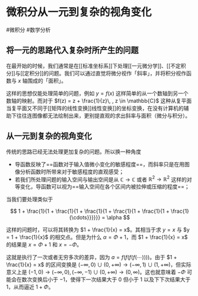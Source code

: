 # 微积分从一元到复杂的视角变化

#微积分 #数学分析 

## 将一元的思路代入复杂时所产生的问题

在最开始的时候，我们通常是在[[标准坐标系]]下处理[[一元微分学]]、[[不定积分]]与[[定积分]]的问题。我们可以通过直觉将微分视作「斜率」，并将积分视作函数与 $x$ 轴围成的「面积」。

这样的思想仅能处理简单的问题，例如 $y = f(x)$ 这样简单的从一个数轴到另一个数轴的映射。而对于 $f(z) = z + \frac{1}{z}\, , z \in \mathbb{C}$ 这种从复平面当复平面又不同于[[矩阵的线性变换]]线性变换]]的坐标变换，在没有计算机的辅助下往往连图像都无法绘制出来，更别提直观的求出斜率与面积（微分与积分）。

## 从一元到复杂的视角变化

传统的思路已经无法处理更加复杂的问题。所以换一种角度

* 导函数反映了==函数对于输入值微小变化的敏感程度==，而斜率只是在用图像分析函数时所带来对于敏感程度的直观感受；
* 若我们所处理问题的输入空间与输出空间是从 $\mathbb{C} \to \mathbb{C}$ 或者 $\mathbb{R}^2 \to \mathbb{R}^2$ 这样的对等变化，导函数可以视为==输入空间在各个区间内被拉伸或压缩的程度==；

当我们要处理类似于

$$
1 + \frac{1}{1 + \frac{1}{1 + \frac{1}{1 + \frac{1}{1 + \frac{1}{1 + \frac{1}{\cdots}}}}}} = \alpha
$$

这样的问题时，可以将其转换为 $1 + \frac{1}{x} = x$。其相当于求 $y = x$ 与 $y = 1 + \frac{1}{x}$ 的相交点。但是为什么 $\alpha = \Phi + 1$，而 $1 + \frac{1}{x} = x$ 的结果是 $x = \Phi + 1$ 和 $x = -\Phi$。

这就是执行了一次或者无穷多次的差异，因为 $a = f(f(f(f(\cdots))))$。由于 $1 + \frac{1}{x} = x$ 的区间变换是 $(-\infty, 0) \cup (0, +\infty) \to (-\infty, 1) \cup (1, +\infty)$，但实际意义上是 $(-1, 0) \to (-\infty, 0), (-\infty, -1) \cup (0, +\infty) \to (0, \infty)$。这也就意味着 $-\Phi$ 可能会在数次变换后小于 $-1$，使得下一次结果大于 $0$ 但小于 $1$ 以及下下次结果大于 $1$，从而逼近 $1 + \Phi$。